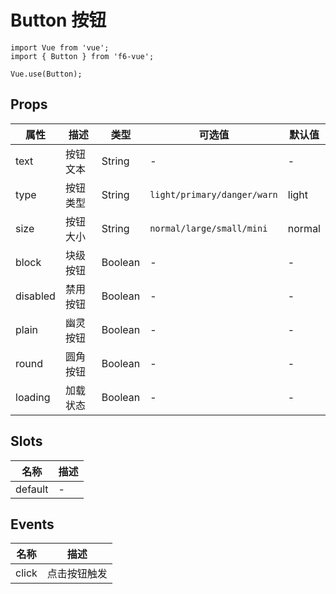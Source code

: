 # Button 按钮

```JS
import Vue from 'vue';
import { Button } from 'f6-vue';

Vue.use(Button);
```

## Props

| 属性 | 描述 | 类型 | 可选值 | 默认值 |
| - | - | - | - | - |
| text | 按钮文本 | String | - | - |
| type | 按钮类型 | String | `light/primary/danger/warn` | light |
| size | 按钮大小 | String | `normal/large/small/mini` | normal |
| block | 块级按钮 | Boolean | - | - |
| disabled | 禁用按钮 | Boolean | - | - |
| plain | 幽灵按钮 | Boolean | - | - |
| round | 圆角按钮 | Boolean | - | - |
| loading | 加载状态 | Boolean | - | - |

## Slots

| 名称 | 描述 |
| - | - |
| default | - |

## Events

| 名称 | 描述 |
| - | - |
| click | 点击按钮触发 |